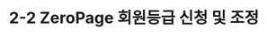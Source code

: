 ---
title: 2-2 ZeroPage 회원등급 신청 및 조정
description: ZeroPage 회원등급 신청과 조정은 이렇게 해요!
slug: 2-2-zeromain-member
category: main
img: 2-2.jpg
---